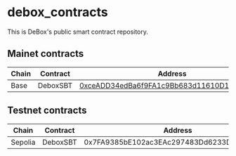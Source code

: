 # debox_contracts

This is DeBox's public smart contract repository.

## Mainet contracts

| Chain | Contract | Address |
|----|----|----|
| Base | DeboxSBT | [0xceADD34edBa6f9FA1c9Bb683d11610D1D6834Fe6](https://basescan.org/address/0xceADD34edBa6f9FA1c9Bb683d11610D1D6834Fe6) |


## Testnet contracts

| Chain | Contract | Address |
|----|----|----|
| Sepolia | DeboxSBT | 0x7FA9385bE102ac3EAc297483Dd6233D62b3e1496 |
